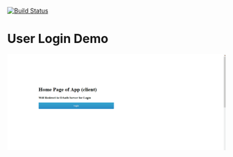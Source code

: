 [![Build Status](https://travis-ci.org/abdulwahabO/identity-provider-demo.svg?branch=master)](https://travis-ci.org/abdulwahabO/identity-provider-demo)

# User Login Demo

![User Login Demo](demo.gif)